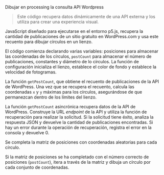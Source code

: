 Dibujar en processing la consulta API Wordpress

> Este código recupera datos dinámicamente de una API externa y los utiliza para crear una experiencia visual.

JavaScript diseñado para ejecutarse en el entorno p5.js, recupera la cantidad de publicaciones de un sitio gratuito en WordPress.com y usa este recuento para dibujar círculos en un lienzo.

El código comienza declarando varias variables: posiciones para almacenar las coordenadas de los círculos, `postCount` para almacenar el número de publicaciones, constantes y diámetro de lo círculos. La función de configuración inicializa el lienzo, establece el color de fondo y establece la velocidad de fotogramas.

La función `getPostCount`, que obtiene el recuento de publicaciones de la API de WordPress. Una vez que se recupera el recuento, calcula las coordenadas `x` y `y` máximas para los círculos, asegurándose de que permanezcan dentro de los límites del lienzo.

La función `getPostCount` asincrónica recupera datos de la API de WordPress. Construye la URL _endpoint_ de la API y utiliza la función de recuperación para realizar la solicitud. Si la solicitud tiene éxito, analiza la respuesta JSON y devuelve la cantidad de publicaciones encontradas. Si hay un error durante la operación de recuperación, registra el error en la consola y devuelve 0.

Se completa la matriz de posiciones con coordenadas aleatorias para cada círculo.

Si la matriz de posiciones se ha completado con el número correcto de posiciones (`postCount`), itera a través de la matriz y dibuja un círculo por cada conjunto de coordenadas.